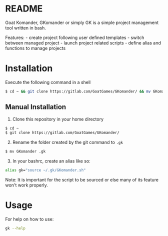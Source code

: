 # README
Goat Komander, GKomander or simply GK is a simple project management tool 
written in bash.

Features:
    - create project following user defined templates
    - switch between managed project
    - launch project related scripts
    - define alias and functions to manage projects

# Installation
Execute the following command in a shell

```bash
$ cd ~ && git clone https://gitlab.com/GoatGames/GKomander/ && mv GKomander .gk && echo 'alias gk="source ~/.gk/GKomander.sh" \n' >> ~/.bashrc
```

## Manual Installation
1. Clone this repository in your home directory

```bash
$ cd ~
$ git clone https://gitlab.com/GoatGames/GKomander/
```

2. Rename the folder created by the git command to ```.gk```

```bash
$ mv GKomander .gk
```

3. In your bashrc, create an alias like so:

```bash
alias gk="source ~/.gk/GKomander.sh"
```

Note: It is important for the script to be sourced or else many of its feature won't
work properly.


# Usage
For help on how to use:

```bash
gk --help
```